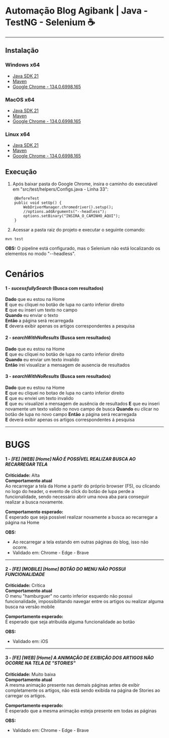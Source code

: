 
# Automação Blog Agibank | Java - TestNG - Selenium ☕
___

## Instalação

### Windows x64
 - [Java SDK 21](https://download.oracle.com/java/21/latest/jdk-21_windows-x64_bin.exe)
 - [Maven](https://maven.apache.org/install.html)
 - [Google Chrome - 134.0.6998.165](https://storage.googleapis.com/chrome-for-testing-public/134.0.6998.165/win64/chrome-win64.zip)

### MacOS x64
  - [Java SDK 21](https://download.oracle.com/java/21/latest/jdk-21_macos-x64_bin.dmg)
 - [Maven](https://maven.apache.org/install.html)
 - [Google Chrome - 134.0.6998.165](https://storage.googleapis.com/chrome-for-testing-public/134.0.6998.165/mac-x64/chrome-mac-x64.zip)


### Linux x64
  - [Java SDK 21](https://download.oracle.com/java/21/latest/jdk-21_windows-x64_bin.exe)
 - [Maven](https://maven.apache.org/install.html)
 - [Google Chrome - 134.0.6998.165](https://storage.googleapis.com/chrome-for-testing-public/134.0.6998.165/linux64/chrome-linux64.zip)



## Execução

1. Após  baixar pasta do Google Chrome, insira o caminho do executável em "src/test/helpers/Configs.java - Linha 33":

```
    @BeforeTest
    public void setUp() {
        WebDriverManager.chromedriver().setup();
        //options.addArguments("--headless");
        options.setBinary("INSIRA_O_CAMINHO_AQUI");
    }
```

2. Acessar a pasta raiz do projeto e executar o seguinte comando:

```
mvn test
```

**OBS:** O pipeline está configurado, mas o Selenium não está localizando os elementos no modo "--headless".


# Cenários

#### 1 - _sucessfullySearch_ (Busca com resultados)
  **Dado** que eu estou na Home <br />
  **E** que eu cliquei no botão de lupa no canto inferior direito <br />
  **E** que eu inseri um texto no campo <br />
  **Quando** eu enviar o texto <br />
**Então** a página será recarregada <br />
  **E** devera exibir apenas os artigos correspondentes a pesquisa

#### 2 - _searchWithNoResults_ (Busca sem resultados)
**Dado** que eu estou na Home <br />
  **E** que eu cliquei no botão de lupa no canto inferior direito <br />
  **Quando** eu enviar um texto invalido <br />
  **Então** irei visualizar a mensagem de ausencia de resultados

  #### 3 - _searchWithNoResults_ (Busca sem resultados)
**Dado** que eu estou na Home <br />
  **E** que eu cliquei no botao de lupa no canto inferior direito <br />
  **E** que eu enviei um texto invalido <br />
  **E** que eu visualizei a mensagem de ausência de resultados
  **E** que eu inseri novamente um texto valido no novo campo de busca
  **Quando** eu clicar no botão de lupa no novo campo
**Então** a página será recarregada <br />
  **E** deverá exibir apenas os artigos correspondentes á pesquisa


___

# BUGS

  #### 1 - _[FE] [WEB] [Home] NÃO É POSSÍVEL REALIZAR BUSCA AO RECARREGAR TELA_

**Criticidade:** Alta <br /> 
**Comportamento atual** <br /> 
Ao recarregar a tela da Home a partir do próprio browser (F5), ou clicando no logo do header, o evento de click do botão  de lupa perde a funcionalidade, sendo necessário abrir uma nova aba para conseguir realizar a busca novamente. <br />

**Comportamento esperado:** <br />
É esperado que seja possível realizar novamente a busca ao recarregar a página na Home<br />

  **OBS:** <br />
- Ao recarregar a tela estando em outras páginas do blog, isso não ocorre. <br />
- Validado em: Chrome - Edge - Brave

___

  #### 2 - _[FE] [MOBILE] [Home] BOTÃO DO MENU NÃO POSSUI FUNCIONALIDADE_
**Criticidade:** Crítica <br /> 
**Comportamento atual** <br /> 
O menu "hamburguer" no canto inferior esquerdo não  possui funcionalidade, impossibilitando navegar entre os artigos ou realizar alguma busca na versão mobile<br />

**Comportamento esperado:** <br />
É esperado que seja atribuída alguma funcionalidade ao botão<br />

  **OBS:** <br />
- Validado em: iOS

___

  #### 3 - _[FE] [WEB] [Home] A ANIMAÇÃO DE EXIBIÇÃO DOS ARTIGOS NÃO OCORRE NA TELA DE "STORIES"_

**Criticidade:** Muito baixa <br /> 
**Comportamento atual** <br /> 
A mesma animação presente nas demais páginas antes de exibir completamente os artigos, não está sendo exibida na página de Stories ao carregar os artigos. <br />

**Comportamento esperado:** <br />
É esperado que a mesma animação esteja presente em todas as páginas <br />

  **OBS:** <br />
- Validado em: Chrome - Edge - Brave

